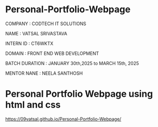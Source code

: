 # Personal-Portfolio-Webpage
COMPANY : CODTECH IT SOLUTIONS

NAME : VATSAL SRIVASTAVA

INTERN ID : CT6WKTX

DOMAIN : FRONT END WEB DEVELOPMENT

BATCH DURATION : JANUARY 30th,2025 to MARCH 15th, 2025

MENTOR NANE : NEELA SANTHOSH

# Personal Portfolio Webpage using html and css

https://09vatsal.github.io/Personal-Portfolio-Webpage/
